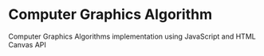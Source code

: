 # Computer Graphics Algorithm

Computer Graphics Algorithms implementation using JavaScript and HTML Canvas API
